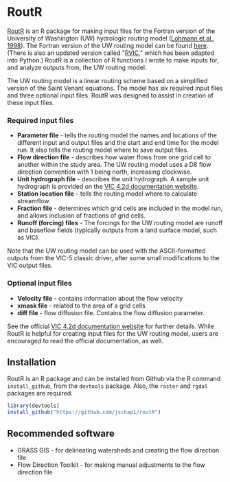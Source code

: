 # RoutR

[RoutR][routr-github] is an R package for making input files for the Fortran version of the University of Washington (UW) hydrologic routing model ([Lohmann et al., 1998][lohmann1998]). The Fortran version of the UW routing model can be found [here][uwmodel-github]. (There is also an updated version called "[RVIC][rvic]," which has been adapted into Python.) RoutR is a collection of R functions I wrote to make inputs for, and analyze outputs from, the UW routing model.

The UW routing model is a linear routing scheme based on a simplified version of the Saint Venant equations. The model has six required input files and three optional input files. RoutR was designed to assist in creation of these input files.

### Required input files
* <b>Parameter file</b> - tells the routing model the names and locations of the different input and output files and the start and end time for the model run. It also tells the routing model where to save output files.
* **Flow direction file** - describes how water flows from one grid cell to another within the study area. The UW routing model uses a D8 flow direction convention with 1 being north, increasing clockwise.
* **Unit hydrograph file** - describes the unit hydrograph. A sample unit hydrograph is provided on the [VIC 4.2d documentation website][vic42d-docs].
* **Station location file** - tells the routing model where to calculate streamflow.
* **Fraction file** - determines which grid cells are included in the model run, and allows inclusion of fractions of grid cells.
* **Runoff (forcing) files** - The forcings for the UW routing model are runoff and baseflow fields (typically outputs from a land surface model, such as VIC).

Note that the UW routing model can be used with the ASCII-formatted outputs from the VIC-5 classic driver, after some small modifications to the VIC output files.

### Optional input files
* **Velocity file** - contains information about the flow velocity
* **xmask file** - related to the area of a grid cells
* **diff file** - flow diffusion file. Contains the flow diffusion parameter.

See the official [VIC 4.2d documentation website][vic42d-docs] for further details. While RoutR is helpful for creating input files for the UW routing model, users are encouraged to read the official documentation, as well. 

## Installation
RoutR is an R package and can be installed from Github via the R command `install_github`, from the `devtools` package. Also, the `raster` and `rgdal` packages are required. 

```r
library(devtools)
install_github("https://github.com/jschap1/routR")
```

## Recommended software

* GRASS GIS - for delineating watersheds and creating the flow direction file
* Flow Direction Toolkit - for making manual adjustments to the flow direction file

[uwmodel-github]:https://github.com/UW-Hydro/VIC_Routing
[rvic]:https://github.com/UW-Hydro/RVIC
[lohmann1998]:https://www.tandfonline.com/doi/abs/10.1080/02626669809492107
[vic42d-docs]:https://vic.readthedocs.io/en/vic.4.2.d/Documentation/Routing/RoutingInput/
[routr-github]:https://github.com/jschap1/routR

<!-- Help: 
https://www.mkdocs.org/
https://www.mkdocs.org/user-guide/deploying-your-docs/
 -->

<!-- ## Commands

* `mkdocs new [dir-name]` - Create a new project.
* `mkdocs serve` - Start the live-reloading docs server.
* `mkdocs build` - Build the documentation site.
* `mkdocs help` - Print this help message.

## Project layout

    mkdocs.yml    # The configuration file.
    docs/
        index.md  # The documentation homepage.
        ...       # Other markdown pages, images and other files. -->
